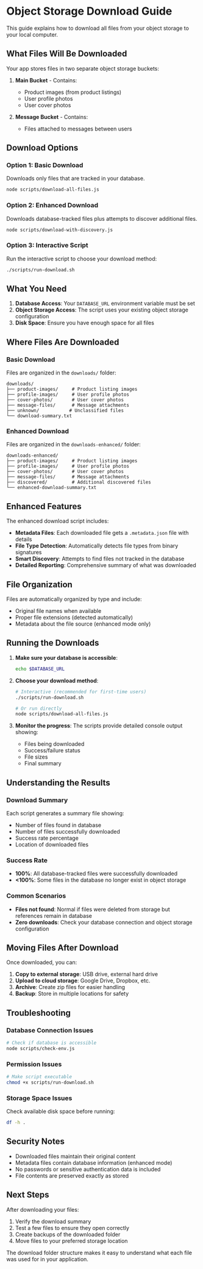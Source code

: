 # Object Storage Download Guide

This guide explains how to download all files from your object storage to your local computer.

## What Files Will Be Downloaded

Your app stores files in two separate object storage buckets:

1. **Main Bucket** - Contains:
   - Product images (from product listings)
   - User profile photos
   - User cover photos

2. **Message Bucket** - Contains:
   - Files attached to messages between users

## Download Options

### Option 1: Basic Download
Downloads only files that are tracked in your database.

```bash
node scripts/download-all-files.js
```

### Option 2: Enhanced Download  
Downloads database-tracked files plus attempts to discover additional files.

```bash
node scripts/download-with-discovery.js
```

### Option 3: Interactive Script
Run the interactive script to choose your download method:

```bash
./scripts/run-download.sh
```

## What You Need

1. **Database Access**: Your `DATABASE_URL` environment variable must be set
2. **Object Storage Access**: The script uses your existing object storage configuration
3. **Disk Space**: Ensure you have enough space for all files

## Where Files Are Downloaded

### Basic Download
Files are organized in the `downloads/` folder:
```
downloads/
├── product-images/     # Product listing images
├── profile-images/     # User profile photos  
├── cover-photos/       # User cover photos
├── message-files/      # Message attachments
├── unknown/           # Unclassified files
└── download-summary.txt
```

### Enhanced Download
Files are organized in the `downloads-enhanced/` folder:
```
downloads-enhanced/
├── product-images/     # Product listing images
├── profile-images/     # User profile photos
├── cover-photos/       # User cover photos  
├── message-files/      # Message attachments
├── discovered/         # Additional discovered files
└── enhanced-download-summary.txt
```

## Enhanced Features

The enhanced download script includes:
- **Metadata Files**: Each downloaded file gets a `.metadata.json` file with details
- **File Type Detection**: Automatically detects file types from binary signatures
- **Smart Discovery**: Attempts to find files not tracked in the database
- **Detailed Reporting**: Comprehensive summary of what was downloaded

## File Organization

Files are automatically organized by type and include:
- Original file names when available
- Proper file extensions (detected automatically)
- Metadata about the file source (enhanced mode only)

## Running the Downloads

1. **Make sure your database is accessible**:
   ```bash
   echo $DATABASE_URL
   ```

2. **Choose your download method**:
   ```bash
   # Interactive (recommended for first-time users)
   ./scripts/run-download.sh
   
   # Or run directly
   node scripts/download-all-files.js
   ```

3. **Monitor the progress**: The scripts provide detailed console output showing:
   - Files being downloaded
   - Success/failure status
   - File sizes
   - Final summary

## Understanding the Results

### Download Summary
Each script generates a summary file showing:
- Number of files found in database
- Number of files successfully downloaded
- Success rate percentage
- Location of downloaded files

### Success Rate
- **100%**: All database-tracked files were successfully downloaded
- **<100%**: Some files in the database no longer exist in object storage

### Common Scenarios
- **Files not found**: Normal if files were deleted from storage but references remain in database
- **Zero downloads**: Check your database connection and object storage configuration

## Moving Files After Download

Once downloaded, you can:
1. **Copy to external storage**: USB drive, external hard drive
2. **Upload to cloud storage**: Google Drive, Dropbox, etc.
3. **Archive**: Create zip files for easier handling
4. **Backup**: Store in multiple locations for safety

## Troubleshooting

### Database Connection Issues
```bash
# Check if database is accessible
node scripts/check-env.js
```

### Permission Issues
```bash
# Make script executable
chmod +x scripts/run-download.sh
```

### Storage Space Issues
Check available disk space before running:
```bash
df -h .
```

## Security Notes

- Downloaded files maintain their original content
- Metadata files contain database information (enhanced mode)
- No passwords or sensitive authentication data is included
- File contents are preserved exactly as stored

## Next Steps

After downloading your files:
1. Verify the download summary
2. Test a few files to ensure they open correctly
3. Create backups of the downloaded folder
4. Move files to your preferred storage location

The download folder structure makes it easy to understand what each file was used for in your application.